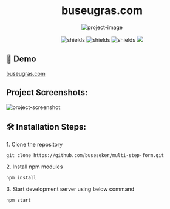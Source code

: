 <h1 align="center" id="title">buseugras.com</h1>

<p align="center"><img src="https://socialify.git.ci/buseugrs/buseugras.com/image?language=1&name=1&owner=1&pattern=Circuit%20Board&theme=Light" alt="project-image"></p>

<p align="center"><img src="https://img.shields.io/badge/VSCode-%23007ACC?style=flat&amp;logo=visualstudiocode&amp;logoColor=%23007ACC&amp;labelColor=white" alt="shields"> <img src="https://img.shields.io/badge/React-%2361DAFB?style=flat&amp;logo=tailwindcss&amp;labelColor=white" alt="shields"> <img src="https://img.shields.io/badge/HTML5-%23E34F26?logo=html5&amp;labelColor=white" alt="shields"> <img src="https://img.shields.io/badge/CSS3-%231572B6?logo=css3&logoColor=%231572B6&labelColor=white"></p>

<h2>🚀 Demo</h2>

<a href="https://website-two-delta-25.vercel.app/" target="_blank" rel="noreferrer"> buseugras.com </a>

<h2>Project Screenshots:</h2>
<img src="https://private-user-images.githubusercontent.com/112654875/319183668-6f82cf64-4382-4b90-ba18-84430b54c21c.png?jwt=eyJhbGciOiJIUzI1NiIsInR5cCI6IkpXVCJ9.eyJpc3MiOiJnaXRodWIuY29tIiwiYXVkIjoicmF3LmdpdGh1YnVzZXJjb250ZW50LmNvbSIsImtleSI6ImtleTUiLCJleHAiOjE3MTIxNDc5NTUsIm5iZiI6MTcxMjE0NzY1NSwicGF0aCI6Ii8xMTI2NTQ4NzUvMzE5MTgzNjY4LTZmODJjZjY0LTQzODItNGI5MC1iYTE4LTg0NDMwYjU0YzIxYy5wbmc_WC1BbXotQWxnb3JpdGhtPUFXUzQtSE1BQy1TSEEyNTYmWC1BbXotQ3JlZGVudGlhbD1BS0lBVkNPRFlMU0E1M1BRSzRaQSUyRjIwMjQwNDAzJTJGdXMtZWFzdC0xJTJGczMlMkZhd3M0X3JlcXVlc3QmWC1BbXotRGF0ZT0yMDI0MDQwM1QxMjM0MTVaJlgtQW16LUV4cGlyZXM9MzAwJlgtQW16LVNpZ25hdHVyZT04ZTQ5ZmQ4YWU1MDZhZGMxZWQ3ZmMxMTY2YzI1ZDBmNDExMWIzMTA5NDI0ZDc4NWNjYzI2ZDUyOGM2MGM2ZjdkJlgtQW16LVNpZ25lZEhlYWRlcnM9aG9zdCZhY3Rvcl9pZD0wJmtleV9pZD0wJnJlcG9faWQ9MCJ9.L_z7lXdY17fVVEymSTsiV6yM3acgGd2Vv34qePs_Syc" alt="project-screenshot">

<h2>🛠️ Installation Steps:</h2>

<p>1. Clone the repository</p>

```
git clone https://github.com/buseseker/multi-step-form.git
```

<p>2. Install npm modules</p>

```
npm install
```

<p>3. Start development server using below command</p>

```
npm start
```



  
  


